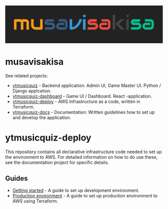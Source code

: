 ![Logo](docs/logo.png)

# musavisakisa

See related projects:

 * [ytmusicquiz][repo_ytmusicquiz] - Backend application: Admin UI, Game Master UI. Python / Django applcation.
 * [ytmusicquiz-dashboard][repo_ytmusicquiz_dashboard] - Game UI / Dashboard. React -application.
* [ytmusicquiz-deploy][repo_ytmusicquiz_deploy] - AWS Infrastructure as a code, written in Terraform.
* [ytmusicquiz-docs][repo_ytmusicquiz_docs] - Documentation: Written guidelines how to set up and develop the application.

# ytmusicquiz-deploy

This repository contains all declarative infrastructure code needed to set up the environment to AWS. For detailed information on how to do use these, see the documentation project for specific details.

## Guides

 * [Getting started](getting_started.md) - A guide to set up development environment.
 * [Production environment](production.md) - A guide to set up production environment to AWS using Terraform.

[repo_ytmusicquiz]: https://github.com/zcmander/ytmusicquiz/
[repo_ytmusicquiz_dashboard]: https://github.com/zcmander/ytmusicquiz-dashboard/
[repo_ytmusicquiz_deploy]: https://github.com/zcmander/ytmusicquiz-deploy/
[repo_ytmusicquiz_docs]: https://github.com/zcmander/ytmusicquiz-deploy/